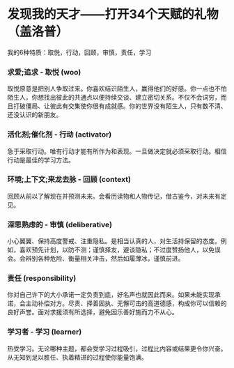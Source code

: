 # 发现我的天才——打开34个天赋的礼物（盖洛普）

我的6种特质：取悦，行动，回顾，审慎，责任，学习

### 求爱;追求 - 取悦 (woo)
取悦原意是把别人争取过来。你喜欢结识陌生人，赢得他们的好感。你一点也不怕陌生人，你想找出彼此的共通点以便持续交谈、建立密切关系。不仅不会词穷，而且打破僵局、让彼此有交集使你很有成就感。你的世界没有陌生人，只有数不清、还没认识的新朋友。

### 活化剂;催化剂 - 行动 (activator)
急于采取行动。唯有行动才能有所作为和表现。一旦做决定就必须采取行动。相信行动是最佳的学习方法。

### 环境;上下文;来龙去脉 - 回顾 (context)
回顾从前以了解现在并预测未来。会看历读物和人物传记，借古鉴今，对未来有定见。

### 深思熟虑的 - 审慎 (deliberative)
小心翼翼、保持高度警戒、注重隐私。是相当认真的人，对生活持保留的态度。例如，喜欢预先计划，以防不测；谨慎择友，避谈隐私；不过度赞扬他人，以免误会。会辨别各种危险、衡量相关冲击，然后如履薄冰，谨慎前进。

### 责任 (responsibility)
你对自己许下的大小承诺一定负责到底，好名声也就因此而来。如果未能实现承诺，会主动补偿对方。尽责、择善固执、无懈可击的高道德感，构成你可以信赖的良好声誉。面对求援须有所选择，避免因乐善好施而力不从心。

### 学习者 - 学习 (learner)
热受学习。无论哪种主题，都会受学习过程吸引，过程比内容或结果更令你兴奋。从无知到足以胜任、执着精进的过程使你能量饱满。

